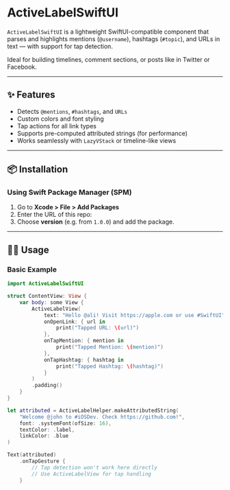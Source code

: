 # ActiveLabelSwiftUI

`ActiveLabelSwiftUI` is a lightweight SwiftUI-compatible component that parses and highlights mentions (`@username`), hashtags (`#topic`), and URLs in text — with support for tap detection.

Ideal for building timelines, comment sections, or posts like in Twitter or Facebook.

---

## ✨ Features

- Detects `@mentions`, `#hashtags`, and `URLs`
- Custom colors and font styling
- Tap actions for all link types
- Supports pre-computed attributed strings (for performance)
- Works seamlessly with `LazyVStack` or timeline-like views

---

## 📦 Installation

### Using Swift Package Manager (SPM)

1. Go to **Xcode > File > Add Packages**
2. Enter the URL of this repo:
3. Choose **version** (e.g. from `1.0.0`) and add the package.

---

## 🧑‍💻 Usage

### Basic Example

```swift
import ActiveLabelSwiftUI

struct ContentView: View {
    var body: some View {
        ActiveLabelView(
            text: "Hello @ali! Visit https://apple.com or use #SwiftUI",
            onOpenLink: { url in
                print("Tapped URL: \(url)")
            },
            onTapMention: { mention in
                print("Tapped Mention: \(mention)")
            },
            onTapHashtag: { hashtag in
                print("Tapped Hashtag: \(hashtag)")
            }
        )
        .padding()
    }
}

let attributed = ActiveLabelHelper.makeAttributedString(
    "Welcome @john to #iOSDev. Check https://github.com!",
    font: .systemFont(ofSize: 16),
    textColor: .label,
    linkColor: .blue
)

Text(attributed)
    .onTapGesture {
        // Tap detection won't work here directly
        // Use ActiveLabelView for tap handling
    }
```
